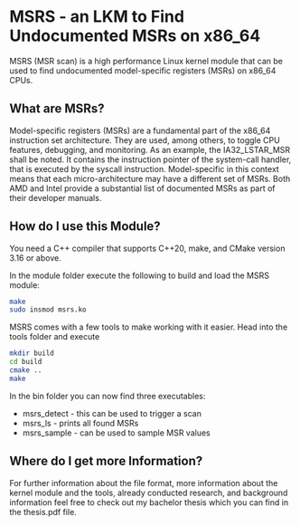 # MSRS - an LKM to Find Undocumented MSRs on x86_64
MSRS (MSR scan) is a high performance Linux kernel module that can be used to find undocumented model-specific registers (MSRs) on x86_64 CPUs.

## What are MSRs?
Model-specific registers (MSRs) are a fundamental part of the x86_64 instruction set
architecture.
They are used, among others, to toggle CPU features, debugging, and monitoring.
As an example, the IA32_LSTAR_MSR shall be noted. It contains the instruction pointer of the system-call handler, that is executed by the syscall instruction.
Model-specific in this context means that each micro-architecture may have a different set of MSRs. Both AMD and Intel provide a substantial list of documented MSRs as part of their developer manuals.

## How do I use this Module?
You need a C++ compiler that supports C++20, make, and CMake version 3.16 or above.

In the module folder execute the following to build and load the MSRS module:
```bash
make
sudo insmod msrs.ko
```

MSRS comes with a few tools to make working with it easier.
Head into the tools folder and execute
```bash
mkdir build
cd build
cmake ..
make
```

In the bin folder you can now find three executables:
* msrs_detect - this can be used to trigger a scan
* msrs_ls - prints all found MSRs
* msrs_sample - can be used to sample MSR values

## Where do I get more Information?
For further information about the file format, more information about the kernel module and the tools, already conducted research, and background information feel free to check out my bachelor thesis which you can find in the thesis.pdf file.
